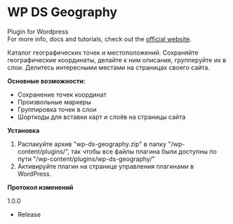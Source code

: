 WP DS Geography
===============

Plugin for Wordpress<BR />
For more info, docs and tutorials, check out the [official website][].<BR />

Каталог географических точек и местоположений.
Сохраняйте географические координаты, делайте к ним описания, групперуйте их в слои.
Делитесь интересными местами на страницах своего сайта.

**Основные возможности:**

* Сохранение точек координат
* Произвольные маркеры
* Группировка точек в слои
* Шорткоды для вставки карт и слоёв на страницы сайта

**Установка**

1. Распакуйте архив "wp-ds-geography.zip" в папку "/wp-content/plugins/", так чтобы все файлы плагина были доступны по пути "/wp-content/plugins/wp-ds-geography/"
2. Активируйте плагин на странице управления плагинами в WordPress.

**Протокол изменений**

1.0.0
* Release

[official website]: http://wpds.ru/free-plugins/wp-ds-geography